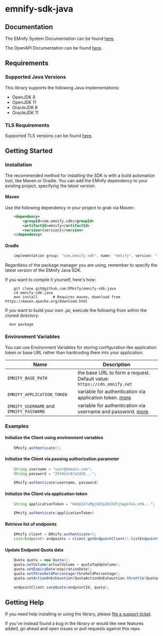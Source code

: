 # emnify-sdk-java

## Documentation

The EMnify System Documentation can be found [here](https://cdn.emnify.net/api/doc/index.html).

The OpenAPI Documentation can be found [here](https://cdn.emnify.net/api/doc/swagger.html). 

## Requirements

### Supported Java Versions

This library supports the following Java implementations:

* OpenJDK 8
* OpenJDK 11
* OracleJDK 8
* OracleJDK 11

### TLS Requirements

Supported TLS versions can be found [here](https://www.ssllabs.com/ssltest/analyze.html?d=cdn.emnify.net&latest).

## Getting Started

### Installation

The recommended method for installing the SDK is with a build automation tool, like Maven or Gradle. 
You can add the EMnify dependency to your existing project, specifying the latest version.

#### Maven

Use the following dependency in your project to grab via Maven:

```xml
    <dependency>
        <groupId>com.emnify.sdk</groupId>
        <artifactId>emnify</artifactId>
        <version>{version}</version>
    </dependency>
```

#### Gradle
```gradle
    implementation group: "com.emnify.sdk", name: "emnify", version: "{version}"
```

Regardless of the package manager you are using, remember to specify the latest version of the EMnify Java SDK.

If you want to compile it yourself, here's how:

```shell
    git clone git@github.com:EMnify/emnify-sdk-java
    cd emnify-sdk-java
    mvn install       # Requires maven, download from https://maven.apache.org/download.html
```
If you want to build your own .jar, execute the following from within the cloned directory:
```shell
  mvn package
```

### Environment Variables

You can use Environment Variables for storing configuration like application token or base URL rather than hardcoding them into your application.

| Name                              | Description                                                                                                      |
|-----------------------------------|------------------------------------------------------------------------------------------------------------------|
| `EMNIFY_BASE_PATH`                  | the base URL to form a request. Default value:  `https://cdn.emnify.net`                                         |
| `EMNIFY_APPLICATION_TOKEN`          | variable for authentication via application token. [more](https://cdn.emnify.net/api/doc/application-token.html) |
| `EMNIFY_USERNAME` and `EMNIFY_PASSWORD` | variable for authentication via username and password. [more](https://cdn.emnify.net/api/doc/basic-auth.html)      |

### Examples

#### Initialize the Client using environment variables

```java
    EMnify.authenticate();
```

#### Initialize the Client via passing authorization parameter

```java
    String username = "user@domain.com";
    String password = "2fd4e1c67a2d28...";
    
    EMnify.authenticate(username, password)
```

#### Initialize the Client via application token

```java
    String applicationToken = "KAOp24TuMgjO2FpZmZ3ZFjSqpk7ea_mY8...";
    
    EMnify.authenticate(applicationToken)
```

#### Retrieve list of endpoints

```java
    EMnify client = EMnify.authenticate();
    List<Endpoint> endpoints = client.getEndpointClient().listEndpoints();
```

#### Update Endpoint Quota data

```java
    Quota quota = new Quota();
    quota.setVolume(actualVolume + quotaTopUpVolume);
    quota.setExpiryDate(expirationDate);
    quota.setThresholdPercentage(threholdPercentage);
    quota.setActionOnExhaustion(QuotaActionOnExhaustion.throttle(QuotaActionOnExhaustion.QuotaPeakThroughput.SLOW));
    
    endpointClient.saveQuota(endpointId, quota);
```

## Getting Help

If you need help installing or using the library, please [file a support ticket](https://support.emnify.com/hc/en-us/requests/new).

If you've instead found a bug in the library or would like new features added, go ahead and open issues or pull requests against this repo.

